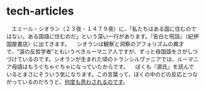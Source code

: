 # tech-articles

　エミール・シオラン（２３夜・１４７９夜）に、「私たちはある国に住むのではない。ある国語に住むのだ」という深い一行があります。『告白と呪詛』（紀伊国屋書店）に出てきます。
　シオランは観察と洞察のアフォリズムの異才で、“涙の反哲学者”ともいうべきルーマニア人ですが、ずっと母国語をさがしつづけているのです。シオランが生まれた頃のトランシルヴァニアでは、ルーマニア母語はもうぐちゃぐちゃになっていたからです。
　ぼくも『源氏』を読んでいるとまさにそういう気になります。この言葉って、ぼくの中のどの反応とつながっているのだろうと、[何度も思わされるのです](http://www.japan.co.jp)。